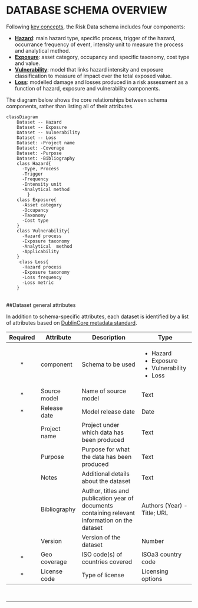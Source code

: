 # DATABASE SCHEMA OVERVIEW

Following [key concepts](keyconcepts.md), the Risk Data schema includes four components:

- [**Hazard**](hazard.md): main hazard type, specific process, trigger of the hazard, occurrance frequency of event, intensity unit to measure the process and analytical method.
- [**Exposure**](exposure.md): asset category, occupancy and specific taxonomy, cost type and value.
- [**Vulnerability**](vulnerability.md): model that links hazard intensity and exposure classification to measure of impact over the total exposed value.
- [**Loss**](loss.md): modelled damage and losses produced in a risk assessment as a function of hazard, exposure and vulnerability components.

The diagram below shows the core relationships between schema components, rather than listing all of their attributes.

```mermaid
classDiagram
    Dataset -- Hazard
    Dataset -- Exposure
    Dataset -- Vulnerability
    Dataset -- Loss
    Dataset: -Project name
    Dataset: -Coverage
    Dataset: -Purpose
    Dataset: -Bibliography
    class Hazard{
      -Type, Process
      -Trigger
      -Frequency
      -Intensity unit
      -Analytical method
        }
    class Exposure{
      -Asset category
      -Occupancy
      -Taxonomy
      -Cost type
    }
    class Vulnerability{
      -Hazard process
      -Exposure taxonomy
      -Analytical  method 
      -Applicability
    }
     class Loss{
      -Hazard process
      -Exposure taxonomy
      -Loss frequency
      -Loss metric
    }          
```
<br>
##Dataset general attributes

In addition to schema-specific attributes, each dataset is identified by a list of attributes based on <a href="https://www.dublincore.org/specifications/dublin-core/dcmi-terms">DublinCore metadata standard</a>.

| **Required** | **Attribute** | **Description** | **Type** |
|:---:|---|---|---|
|*| component | Schema to be used | <ul><li>Hazard<li>Exposure<li>Vulnerability<li>Loss |
|*| Source model | Name of source model | Text |
|*| Release date | Model release date | Date |
| | Project name | Project under which data has been produced | Text |
| | Purpose | Purpose for what the data has been produced | Text |
| | Notes | Additional details about the dataset | Text |
| | Bibliography | Author, titles and publication year of documents containing relevant information on the dataset | Authors (Year) - Title; URL |
| | Version | Version of the dataset | Number  |
|*| Geo coverage | ISO code(s) of countries covered | ISOa3 country code |
|*| License code | Type of license | Licensing options |

<br><hr>
